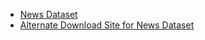 * [News Dataset](https://dataverse.harvard.edu/dataset.xhtml?persistentId=doi:10.7910/DVN/DPQMQH)
* [Alternate Download Site for News Dataset](https://www.kaggle.com/therohk/india-headlines-news-dataset/version/3)
